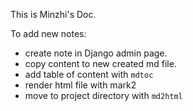 This is Minzhi's Doc.

To add new notes:

- create note in Django admin page.
- copy content to new created md file.
- add table of content with `mdtoc`
- render html file with mark2
- move to project directory with `md2html`
